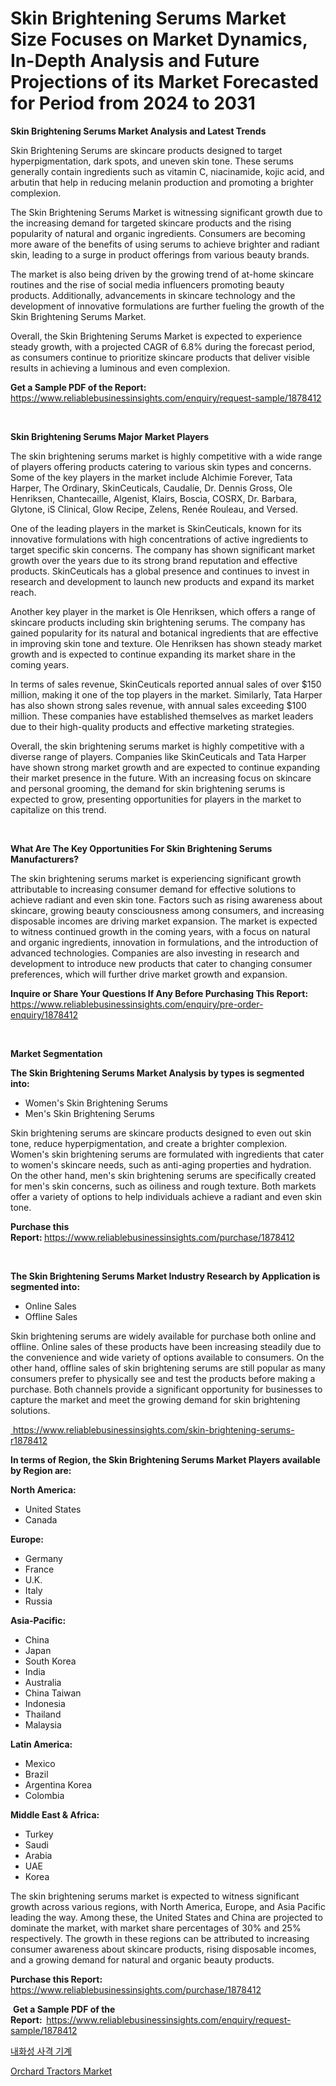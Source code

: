 <p><h1>Skin Brightening Serums Market Size Focuses on Market Dynamics, In-Depth Analysis and Future Projections of its Market Forecasted for Period from 2024 to 2031</h1></p><p><strong>Skin Brightening Serums Market Analysis and Latest Trends</strong></p>
<p><p>Skin Brightening Serums are skincare products designed to target hyperpigmentation, dark spots, and uneven skin tone. These serums generally contain ingredients such as vitamin C, niacinamide, kojic acid, and arbutin that help in reducing melanin production and promoting a brighter complexion.</p><p>The Skin Brightening Serums Market is witnessing significant growth due to the increasing demand for targeted skincare products and the rising popularity of natural and organic ingredients. Consumers are becoming more aware of the benefits of using serums to achieve brighter and radiant skin, leading to a surge in product offerings from various beauty brands.</p><p>The market is also being driven by the growing trend of at-home skincare routines and the rise of social media influencers promoting beauty products. Additionally, advancements in skincare technology and the development of innovative formulations are further fueling the growth of the Skin Brightening Serums Market.</p><p>Overall, the Skin Brightening Serums Market is expected to experience steady growth, with a projected CAGR of 6.8% during the forecast period, as consumers continue to prioritize skincare products that deliver visible results in achieving a luminous and even complexion.</p></p>
<p><strong>Get a Sample PDF of the Report:&nbsp;</strong> <a href="https://www.reliablebusinessinsights.com/enquiry/request-sample/1878412">https://www.reliablebusinessinsights.com/enquiry/request-sample/1878412</a></p>
<p>&nbsp;</p>
<p><strong>Skin Brightening Serums Major Market Players</strong></p>
<p><p>The skin brightening serums market is highly competitive with a wide range of players offering products catering to various skin types and concerns. Some of the key players in the market include Alchimie Forever, Tata Harper, The Ordinary, SkinCeuticals, Caudalíe, Dr. Dennis Gross, Ole Henriksen, Chantecaille, Algenist, Klairs, Boscia, COSRX, Dr. Barbara, Glytone, iS Clinical, Glow Recipe, Zelens, Renée Rouleau, and Versed.</p><p>One of the leading players in the market is SkinCeuticals, known for its innovative formulations with high concentrations of active ingredients to target specific skin concerns. The company has shown significant market growth over the years due to its strong brand reputation and effective products. SkinCeuticals has a global presence and continues to invest in research and development to launch new products and expand its market reach.</p><p>Another key player in the market is Ole Henriksen, which offers a range of skincare products including skin brightening serums. The company has gained popularity for its natural and botanical ingredients that are effective in improving skin tone and texture. Ole Henriksen has shown steady market growth and is expected to continue expanding its market share in the coming years.</p><p>In terms of sales revenue, SkinCeuticals reported annual sales of over $150 million, making it one of the top players in the market. Similarly, Tata Harper has also shown strong sales revenue, with annual sales exceeding $100 million. These companies have established themselves as market leaders due to their high-quality products and effective marketing strategies.</p><p>Overall, the skin brightening serums market is highly competitive with a diverse range of players. Companies like SkinCeuticals and Tata Harper have shown strong market growth and are expected to continue expanding their market presence in the future. With an increasing focus on skincare and personal grooming, the demand for skin brightening serums is expected to grow, presenting opportunities for players in the market to capitalize on this trend.</p></p>
<p>&nbsp;</p>
<p><strong>What Are The Key Opportunities For Skin Brightening Serums Manufacturers?</strong></p>
<p><p>The skin brightening serums market is experiencing significant growth attributable to increasing consumer demand for effective solutions to achieve radiant and even skin tone. Factors such as rising awareness about skincare, growing beauty consciousness among consumers, and increasing disposable incomes are driving market expansion. The market is expected to witness continued growth in the coming years, with a focus on natural and organic ingredients, innovation in formulations, and the introduction of advanced technologies. Companies are also investing in research and development to introduce new products that cater to changing consumer preferences, which will further drive market growth and expansion.</p></p>
<p><strong>Inquire or Share Your Questions If Any Before Purchasing This Report:</strong> <a href="https://www.reliablebusinessinsights.com/enquiry/pre-order-enquiry/1878412">https://www.reliablebusinessinsights.com/enquiry/pre-order-enquiry/1878412</a></p>
<p>&nbsp;</p>
<p><strong>Market Segmentation</strong></p>
<p><strong>The Skin Brightening Serums Market Analysis by types is segmented into:</strong></p>
<p><ul><li>Women's Skin Brightening Serums</li><li>Men's Skin Brightening Serums</li></ul></p>
<p><p>Skin brightening serums are skincare products designed to even out skin tone, reduce hyperpigmentation, and create a brighter complexion. Women's skin brightening serums are formulated with ingredients that cater to women's skincare needs, such as anti-aging properties and hydration. On the other hand, men's skin brightening serums are specifically created for men's skin concerns, such as oiliness and rough texture. Both markets offer a variety of options to help individuals achieve a radiant and even skin tone.</p></p>
<p><strong>Purchase this Report:&nbsp;</strong><a href="https://www.reliablebusinessinsights.com/purchase/1878412">https://www.reliablebusinessinsights.com/purchase/1878412</a></p>
<p>&nbsp;</p>
<p><strong>The Skin Brightening Serums Market Industry Research by Application is segmented into:</strong></p>
<p><ul><li>Online Sales</li><li>Offline Sales</li></ul></p>
<p><p>Skin brightening serums are widely available for purchase both online and offline. Online sales of these products have been increasing steadily due to the convenience and wide variety of options available to consumers. On the other hand, offline sales of skin brightening serums are still popular as many consumers prefer to physically see and test the products before making a purchase. Both channels provide a significant opportunity for businesses to capture the market and meet the growing demand for skin brightening solutions.</p></p>
<p><a href="https://www.reliablebusinessinsights.com/skin-brightening-serums-r1878412">&nbsp;https://www.reliablebusinessinsights.com/skin-brightening-serums-r1878412</a></p>
<p><strong>In terms of Region, the Skin Brightening Serums Market Players available by Region are:</strong></p>
<p>
    <p> <strong> North America: </strong>
        <ul>
            <li>United States</li>
            <li>Canada</li>
        </ul>
        </p> 
    <p> <strong> Europe: </strong>
        <ul>
            <li>Germany</li>
            <li>France</li>
            <li>U.K.</li>
            <li>Italy</li>
            <li>Russia</li>
        </ul>
        </p> 
    <p> <strong> Asia-Pacific: </strong>
        <ul>
            <li>China</li>
            <li>Japan</li>
            <li>South Korea</li>
            <li>India</li>
            <li>Australia</li>
            <li>China Taiwan</li>
            <li>Indonesia</li>
            <li>Thailand</li>
            <li>Malaysia</li>
        </ul>
        </p> 
    <p> <strong> Latin America: </strong>
        <ul>
            <li>Mexico</li>
            <li>Brazil</li>
            <li>Argentina Korea</li>
            <li>Colombia</li>
        </ul>
        </p> 
    <p> <strong> Middle East & Africa: </strong>
        <ul>
            <li>Turkey</li>
            <li>Saudi</li>
            <li>Arabia</li>
            <li>UAE</li>
            <li>Korea</li>
        </ul>
    </p>
    </p>
<p><p>The skin brightening serums market is expected to witness significant growth across various regions, with North America, Europe, and Asia Pacific leading the way. Among these, the United States and China are projected to dominate the market, with market share percentages of 30% and 25% respectively. The growth in these regions can be attributed to increasing consumer awareness about skincare products, rising disposable incomes, and a growing demand for natural and organic beauty products.</p></p>
<p><strong>Purchase this Report: </strong><a href="https://www.reliablebusinessinsights.com/purchase/1878412">https://www.reliablebusinessinsights.com/purchase/1878412</a></p>
<p>&nbsp;<strong>Get a Sample PDF of the Report:&nbsp;&nbsp;</strong><a href="https://www.reliablebusinessinsights.com/enquiry/request-sample/1878412">https://www.reliablebusinessinsights.com/enquiry/request-sample/1878412</a></p>
<p><strong></strong></p>
<p><p><a href="https://github.com/jntpkh496620/Market-Research-Report-List-2/blob/main/7035006149997.md">내화성 사격 기계</a></p><p><a href="https://issuu.com/reportprime-2/docs/orchard-tractors-market-size-2030.pptx">Orchard Tractors Market</a></p></p>